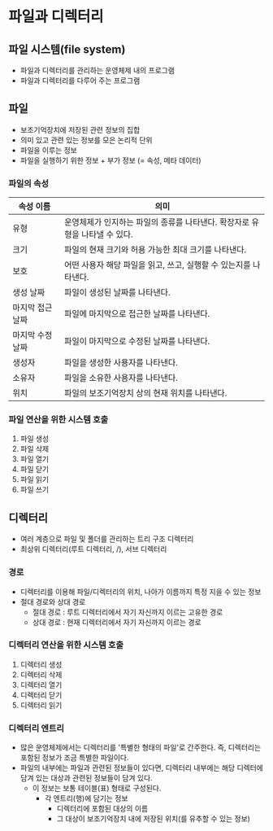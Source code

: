 # 파일과 디렉터리
## 파일 시스템(file system)
* 파일과 디렉터리를 관리하는 운영체제 내의 프로그램
* 파일과 디렉터리를 다루어 주는 프로그램

## 파일
* 보조기억장치에 저장된 관련 정보의 집합
* 의미 있고 관련 있는 정보를 모은 논리적 단위
* 파일을 이루는 정보
* 파일을 실행하기 위한 정보 + 부가 정보 (= 속성, 메타 데이터)

### 파일의 속성
| 속성 이름 | 의미 |
| --- | --- |
| 유형 | 운영체제가 인지하는 파일의 종류를 나타낸다. 확장자로 유형을 나타낼 수 있다. |
| 크기 | 파일의 현재 크기와 허용 가능한 최대 크기를 나타낸다. |
| 보호 | 어떤 사용자 해당 파일을 읽고, 쓰고, 실행할 수 있는지를 나타낸다. |
| 생성 날짜 | 파일이 생성된 날짜를 나타낸다. |
| 마지막 접근 날짜 | 파일에 마지막으로 접근한 날짜를 나타낸다. |
| 마지막 수정 날짜 | 파일이 마지막으로 수정된 날짜를 나타낸다. |
| 생성자 | 파일을 생성한 사용자를 나타낸다. |
| 소유자 | 파일을 소유한 사용자를 나타낸다. |
| 위치 | 파일의 보조기억장치 상의 현재 위치를 나타낸다. |

### 파일 연산을 위한 시스템 호출
1. 파일 생성
2. 파일 삭제
3. 파일 열기
4. 파일 닫기
5. 파일 읽기
6. 파일 쓰기

## 디렉터리
* 여러 계층으로 파일 및 폴더를 관리하는 트리 구조 디렉터리
* 최상위 디렉터리(루트 디렉터리, /), 서브 디렉터리

### 경로
* 디렉터리를 이용해 파일/디렉터리의 위치, 나아가 이름까지 특정 지을 수 있는 정보
* 절대 경로와 상대 경로
    * 절대 경로 : 루트 디렉터리에서 자기 자신까지 이르는 고유한 경로
    * 상대 경로 : 현재 디렉터리에서 자기 자신까지 이르는 경로

### 디렉터리 연산을 위한 시스템 호출
1. 디렉터리 생성
2. 디렉터리 삭제
3. 디렉터리 열기
4. 디렉터리 닫기
5. 디렉터리 읽기

### 디렉터리 엔트리
* 많은 운영체제에서는 디렉터리를 '특별한 형태의 파일'로 간주한다. 즉, 디렉터리는 포함된 정보가 조금 특별한 파일이다.
* 파일의 내부에는 파일과 관련된 정보들이 있다면, 디렉터리 내부에는 해당 디렉터에 담겨 있는 대상과 관련된 정보들이 담겨 있다.
    * 이 정보는 보통 테이블(표) 형태로 구성된다.
        * 각 엔트리(행)에 담기는 정보
            * 디렉터리에 포함된 대상의 이름
            * 그 대상이 보조기억장치 내에 저장된 위치(를 유추할 수 있는 정보)
    
